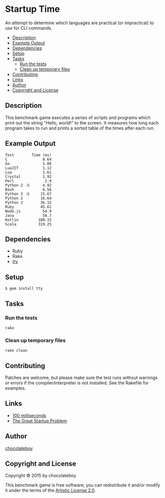 # Startup Time

An attempt to determine which languages are practical (or impractical) to use for CLI commands.

<!-- START doctoc generated TOC please keep comment here to allow auto update -->
<!-- DON'T EDIT THIS SECTION, INSTEAD RE-RUN doctoc TO UPDATE -->


- [Description](#description)
- [Example Output](#example-output)
- [Dependencies](#dependencies)
- [Setup](#setup)
- [Tasks](#tasks)
  - [Run the tests](#run-the-tests)
  - [Clean up temporary files](#clean-up-temporary-files)
- [Contributing](#contributing)
- [Links](#links)
- [Author](#author)
- [Copyright and License](#copyright-and-license)

<!-- END doctoc generated TOC please keep comment here to allow auto update -->

## Description

This benchmark game executes a series of scripts and programs which print out the string "Hello, world!" to the screen. It measures how long each program takes to run and prints a sorted table of the times after each run.

## Example Output

    Test        Time (ms)
    C                0.64
    Go               1.06
    LuaJIT           1.12
    Lua              1.61
    Crystal          1.92
    Perl              2.9
    Python 2 -S      4.92
    Bash             6.56
    Python 3 -S     15.67
    Python 2        16.64
    Python 3        36.15
    Ruby            45.61
    Node.js          54.9
    Java             58.7
    Kotlin         100.15
    Scala          319.25

## Dependencies

* Ruby
* Rake
* [tty](https://github.com/peter-murach/tty#installation)

## Setup

    $ gem install tty

## Tasks

### Run the tests

    rake

### Clean up temporary files

    rake clean

## Contributing

Patches are welcome, but please make sure the test runs without warnings or errors if the compiler/interpreter is not installed. See the Rakefile for examples.

## Links

* [100 milliseconds](http://cogsci.stackexchange.com/questions/1664/what-is-the-threshold-where-actions-are-perceived-as-instant)
* [The Great Startup Problem](http://mail.openjdk.java.net/pipermail/mlvm-dev/2014-August/005866.html)

## Author

[chocolateboy](mailto:chocolate@cpan.org)

## Copyright and License

Copyright © 2015 by chocolateboy

This benchmark game is free software; you can redistribute it and/or modify it under the
terms of the [Artistic License 2.0](http://www.opensource.org/licenses/artistic-license-2.0.php).

